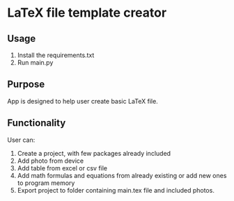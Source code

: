 # LaTeX file template creator

## Usage

1. Install the requirements.txt
2. Run main.py

## Purpose

App is designed to help user create basic LaTeX file.

## Functionality

User can:
1. Create a project, with few packages already included
2. Add photo from device
3. Add table from excel or csv file
4. Add math formulas and equations from already existing or add new ones to program memory
5. Export project to folder containing main.tex file and included photos.
